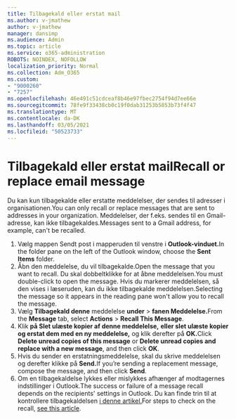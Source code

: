 ```yaml
---
title: Tilbagekald eller erstat mail
ms.author: v-jmathew
author: v-jmathew
manager: dansimp
ms.audience: Admin
ms.topic: article
ms.service: o365-administration
ROBOTS: NOINDEX, NOFOLLOW
localization_priority: Normal
ms.collection: Adm_O365
ms.custom:
- "9000260"
- "7257"
ms.openlocfilehash: 46e491c51cdceaf8b46e97fbec2754f94d7ee66e
ms.sourcegitcommit: 78fe9f33438cb0c19f0dab31253b5853b73f4f47
ms.translationtype: MT
ms.contentlocale: da-DK
ms.lasthandoff: 03/05/2021
ms.locfileid: "50523733"
---
```

# <a name="recall-or-replace-email-message"></a><span data-ttu-id="b9418-102">Tilbagekald eller erstat mail</span><span class="sxs-lookup"><span data-stu-id="b9418-102">Recall or replace email message</span></span>

<span data-ttu-id="b9418-103">Du kan kun tilbagekalde eller erstatte meddelelser, der sendes til adresser i organisationen.</span><span class="sxs-lookup"><span data-stu-id="b9418-103">You can only recall or replace messages that are sent to addresses in your organization.</span></span> <span data-ttu-id="b9418-104">Meddelelser, der f.eks. sendes til en Gmail-adresse, kan ikke tilbagekaldes.</span><span class="sxs-lookup"><span data-stu-id="b9418-104">Messages sent to a Gmail address, for example, can't be recalled.</span></span>

1. <span data-ttu-id="b9418-105">Vælg mappen Sendt post i mapperuden til venstre i **Outlook-vinduet.**</span><span class="sxs-lookup"><span data-stu-id="b9418-105">In the folder pane on the left of the Outlook window, choose the **Sent Items** folder.</span></span>
2. <span data-ttu-id="b9418-106">Åbn den meddelelse, du vil tilbagekalde.</span><span class="sxs-lookup"><span data-stu-id="b9418-106">Open the message that you want to recall.</span></span> <span data-ttu-id="b9418-107">Du skal dobbeltklikke for at åbne meddelelsen.</span><span class="sxs-lookup"><span data-stu-id="b9418-107">You must double-click to open the message.</span></span> <span data-ttu-id="b9418-108">Hvis du markerer meddelelsen, så den vises i læseruden, kan du ikke tilbagekalde meddelelsen.</span><span class="sxs-lookup"><span data-stu-id="b9418-108">Selecting the message so it appears in the reading pane won't allow you to recall the message.</span></span>
3. <span data-ttu-id="b9418-109">Vælg **Tilbagekald denne** meddelelse **under**  >  **fanen Meddelelse.**</span><span class="sxs-lookup"><span data-stu-id="b9418-109">From the **Message** tab, select **Actions** > **Recall This Message**.</span></span>
4. <span data-ttu-id="b9418-110">Klik **på Slet ulæste kopier af denne meddelelse,** **eller slet ulæste kopier og erstat dem med en ny meddelelse,** og klik derefter på **OK.**</span><span class="sxs-lookup"><span data-stu-id="b9418-110">Click **Delete unread copies of this message** or **Delete unread copies and replace with a new message**, and then click **OK**.</span></span>
5. <span data-ttu-id="b9418-111">Hvis du sender en erstatningsmeddelelse, skal du skrive meddelelsen og derefter klikke på **Send.**</span><span class="sxs-lookup"><span data-stu-id="b9418-111">If you’re sending a replacement message, compose the message, and then click **Send**.</span></span>
6. <span data-ttu-id="b9418-112">Om en tilbagekaldelse lykkes eller mislykkes afhænger af modtagernes indstillinger i Outlook.</span><span class="sxs-lookup"><span data-stu-id="b9418-112">The success or failure of a message recall depends on the recipients' settings in Outlook.</span></span> <span data-ttu-id="b9418-113">Du kan finde trin til at kontrollere tilbagekaldelsen [i denne artikel.](https://support.office.com/article/recall-or-replace-an-email-message-that-you-sent-35027f88-d655-4554-b4f8-6c0729a723a0#tocheck)</span><span class="sxs-lookup"><span data-stu-id="b9418-113">For steps to check on the recall, [see this article](https://support.office.com/article/recall-or-replace-an-email-message-that-you-sent-35027f88-d655-4554-b4f8-6c0729a723a0#tocheck).</span></span>
